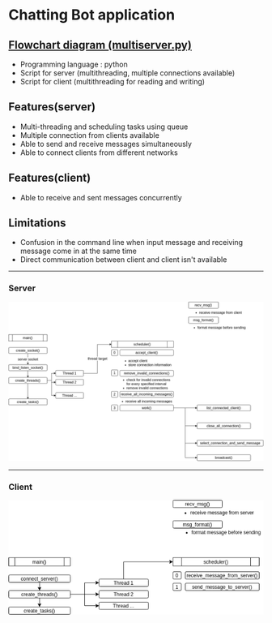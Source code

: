 # Chatting Bot application 

## [Flowchart diagram (multiserver.py)](https://github.com/seonwoo960000/skill_stack/blob/main/Chatting%20Bot/scripts/multiserver.py) 
 * Programming language : python 
 * Script for server (multithreading, multiple connections available) 
 * Script for client (multithreading for reading and writing)

## Features(server)
 * Multi-threading and scheduling tasks using queue 
 * Multiple connection from clients available
 * Able to send and receive messages simultaneously 
 * Able to connect clients from different networks 

## Features(client)
 * Able to receive and sent messages concurrently 

## Limitations
 * Confusion in the command line when input message and receiving message come in at the same time
 * Direct communication between client and client isn't available 
*************************************************************************************************************************************
### Server
![Flowchart](diagrams/chatBotServer.png)
*************************************************************************************************************************************
### Client
![Flowchart](diagrams/chatBotClient.png)
